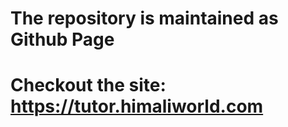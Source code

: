 
# The repository is maintained as Github Page

# Checkout the site: https://tutor.himaliworld.com



